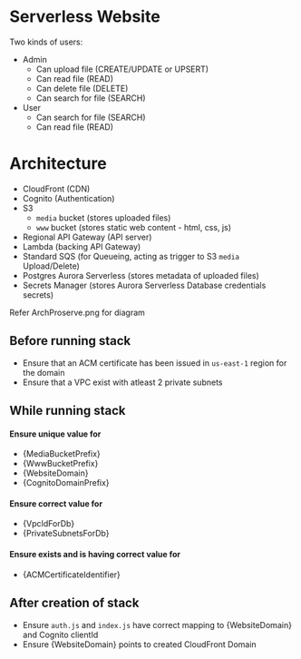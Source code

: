 # Serverless Website

Two kinds of users:
- Admin
    - Can upload file (CREATE/UPDATE or UPSERT)
    - Can read file (READ)
    - Can delete file (DELETE)
    - Can search for file (SEARCH)
- User
    - Can search for file (SEARCH)
    - Can read file (READ)

# Architecture
- CloudFront (CDN)
- Cognito (Authentication)
- S3
    - `media` bucket (stores uploaded files)
    - `www` bucket (stores static web content - html, css, js)
- Regional API Gateway (API server)
- Lambda (backing API Gateway)
- Standard SQS (for Queueing, acting as trigger to S3 `media` Upload/Delete)
- Postgres Aurora Serverless (stores metadata of uploaded files)
- Secrets Manager (stores Aurora Serverless Database credentials secrets)

Refer ArchProserve.png for diagram

## Before running stack

- Ensure that an ACM certificate has been issued in `us-east-1` region for the domain
- Ensure that a VPC exist with atleast 2 private subnets


## While running stack

#### Ensure unique value for
- {MediaBucketPrefix}
- {WwwBucketPrefix}
- {WebsiteDomain}
- {CognitoDomainPrefix}

#### Ensure correct value for
- {VpcIdForDb}
- {PrivateSubnetsForDb}

#### Ensure exists and is having correct value for
- {ACMCertificateIdentifier}


## After creation of stack

- Ensure `auth.js` and `index.js` have correct mapping to {WebsiteDomain} and Cognito clientId
- Ensure {WebsiteDomain} points to created CloudFront Domain